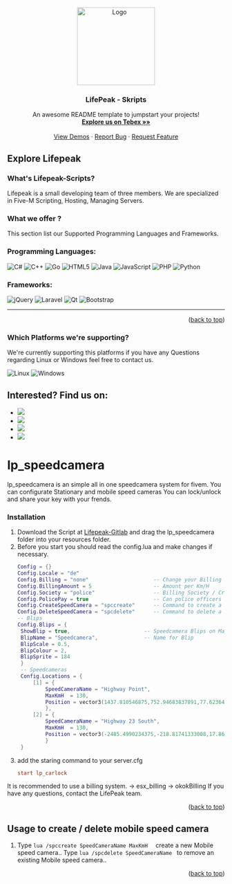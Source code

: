 

<a name="readme-top"></a>

<!-- PROJECT LOGO -->
<br />
<div align="center">
  <a href="https://discord.gg/G9zzDPvF4Y">
    <img src="https://i.imgur.com/kqu8Gp4.png" alt="Logo" width="180" height="180">
  </a>

  <h3 align="center">LifePeak - Skripts</h3>

  <p align="center">
    An awesome README template to jumpstart your projects!
    <br />
    <a href="https://lifepeak-scripts.tebex.io"><strong>Explore us on Tebex  »»</strong></a>
    <br />
    <br />
    <a href="https://www.youtube.com/channel/UC8tftArZtDQz_0bohnnidoA">View Demos</a>
    ·
    <a href="https://discord.gg/G9zzDPvF4Y">Report Bug</a>
    ·
    <a href="https://discord.gg/G9zzDPvF4Y">Request Feature</a>
  </p>
</div>



<!-- TABLE OF CONTENTS 
<details>
  <summary>Table of Contents</summary>
  <ol>
    <li>
      <a href="#about-the-project">About The Project</a>
      <ul>
        <li><a href="#built-with">Built With</a></li>
      </ul>
    </li>
    <li>
      <a href="#getting-started">Getting Started</a>
      <ul>
        <li><a href="#prerequisites">Prerequisites</a></li>
        <li><a href="#installation">Installation</a></li>
      </ul>
    </li>
    <li><a href="#usage">Usage</a></li>
    <li><a href="#roadmap">Roadmap</a></li>
    <li><a href="#contributing">Contributing</a></li>
    <li><a href="#license">License</a></li>
    <li><a href="#contact">Contact</a></li>
    <li><a href="#acknowledgments">Acknowledgments</a></li>
  </ol>
</details>
-->


<!-- ABOUT THE PROJECT -->
## Explore Lifepeak
### What's Lifepeak-Scripts?
Lifepeak is a small developing team of three members. We are specialized in Five-M Scripting, Hosting, Managing Servers.






### What we offer ?

This section list our Supported Programming Languages and Frameworks.

### Programming Languages:
![C#](https://img.shields.io/badge/c%23-%23239120.svg?style=for-the-badge&logo=c-sharp&logoColor=white)
![C++](https://img.shields.io/badge/c++-%2300599C.svg?style=for-the-badge&logo=c%2B%2B&logoColor=white)
![Go](https://img.shields.io/badge/go-%2300ADD8.svg?style=for-the-badge&logo=go&logoColor=white)
![HTML5](https://img.shields.io/badge/html5-%23E34F26.svg?style=for-the-badge&logo=html5&logoColor=white)
![Java](https://img.shields.io/badge/java-%23ED8B00.svg?style=for-the-badge&logo=java&logoColor=white)
![JavaScript](https://img.shields.io/badge/javascript-%23323330.svg?style=for-the-badge&logo=javascript&logoColor=%23F7DF1E)
![PHP](https://img.shields.io/badge/php-%23777BB4.svg?style=for-the-badge&logo=php&logoColor=white)
![Python](https://img.shields.io/badge/python-3670A0?style=for-the-badge&logo=python&logoColor=ffdd54)

### Frameworks:
![jQuery](https://img.shields.io/badge/jquery-%230769AD.svg?style=for-the-badge&logo=jquery&logoColor=white)
![Laravel](https://img.shields.io/badge/laravel-%23FF2D20.svg?style=for-the-badge&logo=laravel&logoColor=white)
![Qt](https://img.shields.io/badge/Qt-%23217346.svg?style=for-the-badge&logo=Qt&logoColor=white)
![Bootstrap](https://img.shields.io/badge/bootstrap-%23563D7C.svg?style=for-the-badge&logo=bootstrap&logoColor=white)

--------------
<p align="right">(<a href="#readme-top">back to top</a>)</p>

### Which Platforms we're supporting?
We're currently supporting this platforms if you have any Questions regarding Linux or Windows feel free to contact us.

![Linux](https://img.shields.io/badge/Linux-FCC624?style=for-the-badge&logo=linux&logoColor=black)
![Windows](https://img.shields.io/badge/Windows-0078D6?style=for-the-badge&logo=windows&logoColor=white)


## Interested? Find us on:

 * [![](https://img.shields.io/badge/Lifepeak-%237289DA.svg?style=for-the-badge&logo=discord&logoColor=white)](https://discord.gg/G9zzDPvF4Y)
 * [![](https://img.shields.io/badge/YouTube-%23FF0000.svg?style=for-the-badge&logo=YouTube&logoColor=white)](https://discord.gg/G9zzDPvF4Y)
 * [![](https://img.shields.io/badge/gitlab-%23181717.svg?style=for-the-badge&logo=gitlab&logoColor=white)](https://gitlab.lifepeak.de/lifepeak-freescripts)
 * [![](https://img.shields.io/badge/Google%20Chrome-4285F4?style=for-the-badge&logo=GoogleChrome&logoColor=yellow)](https://lifepeak.de/)

<!-- GETTING STARTED -->










# lp_speedcamera

lp_speedcamera is an simple all in one speedcamera system for fivem.
You can configurate Stationary and mobile speed cameras
You can lock/unlock and share your key with your frends.



### Installation

1. Download the Script at [Lifepeak-Gitlab](https://gitlab.lifepeak.de/lifepeak-freescripts/lp_speedcamera) and drag the lp_speedcamera folder into your resources folder.
2. Before you start you should read the config.lua and make changes if necessary.
   ```lua
   Config = {}
   Config.Locale = "de"
   Config.Billing = "none"                     -- Change your Billing System -> "esx_billing" / "okokBilling" / "none"
   Config.BillingAmount = 5                    -- Amount per Km/H
   Config.Society = "police"                   -- Billing Society / Create Speedcamera - Policejob
   Config.PolicePay = true                     -- Can police officers be fined true/false
   Config.CreateSpeedCamera = "spccreate"      -- Command to create a SpeedCamera
   Config.DeleteSpeedCamera = "spcdelete"      -- Command to delete a SpeedCamera
   -- Blips
   Config.Blips = {
    ShowBlip = true,                        -- Speedcamera Blips on Map
    BlipName = "Speedcamera",               -- Name for Blip
    BlipScale = 0.5,
    BlipColour = 2,
    BlipSprite = 184
    }
    -- Speedcameras
    Config.Locations = {
        [1] = {
            SpeedCameraName = "Highway Point",
            MaxKmH  = 130,
            Position = vector3(1437.810546875,752.94683837891,77.623649597168)
            },
        [2] = {
            SpeedCameraName = "Highway 23 South",
            MaxKmH  = 130,
            Position = vector3(-2485.4990234375,-218.81741333008,17.860759735107)
            }
    }
   
   ```
3. add the staring command to your server.cfg
   ```cfg
   start lp_carlock
   ```
It is recommended to use a billing system.
-> esx_billing
-> okokBilling
If you have any questions, contact the LifePeak team.
<p align="right">(<a href="#readme-top">back to top</a>)</p>



<!-- USAGE EXAMPLES -->
## Usage to create / delete mobile speed camera
1. Type ```lua /spccreate SpeedCameraName MaxKmH  ``` create a new Mobile speed camera..
Type ```lua /spcdelete SpeedCameraName ``` to remove an existing Mobile speed camera..

<p align="right">(<a href="#readme-top">back to top</a>)</p>



<!-- CONTRIBUTING 
## Contributing

Contributions are what make the open source community such an amazing place to learn, inspire, and create. Any contributions you make are **greatly appreciated**.

If you have a suggestion that would make this better, please fork the repo and create a pull request. You can also simply open an issue with the tag "enhancement".
Don't forget to give the project a star! Thanks again!

1. Fork the Project
2. Create your Feature Branch (`git checkout -b feature/AmazingFeature`)
3. Commit your Changes (`git commit -m 'Add some AmazingFeature'`)
4. Push to the Branch (`git push origin feature/AmazingFeature`)
5. Open a Pull Request

<p align="right">(<a href="#readme-top">back to top</a>)</p>
-->
